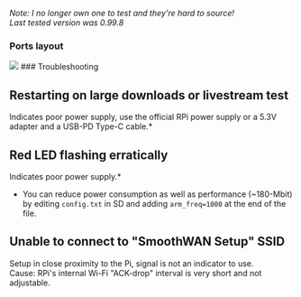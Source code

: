 *Note: I no longer own one to test and they're hard to source!*  
*Last tested version was 0.99.8*
### Ports layout
<img src="https://raw.githubusercontent.com/TalalMash/SmoothWAN/88f9bfccce30fef116f0d509d05e2df78f8f8b2d/devconfigs/rpi4/files/www/luci-static/bootstrap/mwanusb.svg"/>
### Troubleshooting

## Restarting on large downloads or livestream test
Indicates poor power supply, use the official RPi power supply or a 5.3V adapter and a USB-PD Type-C cable.*

## Red LED flashing erratically
Indicates poor power supply.*
* You can reduce power consumption as well as performance (~180-Mbit) by editing `config.txt` in SD and adding `arm_freq=1000` at the end of the file.

## Unable to connect to "SmoothWAN Setup" SSID
Setup in close proximity to the Pi, signal is not an indicator to use.  
Cause: RPi's internal Wi-Fi "ACK-drop" interval is very short and not adjustable.